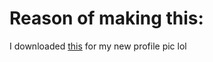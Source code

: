 # Reason of making this:
I downloaded [this](https://www.youtube.com/playlist?list=PLTD-WqY_TUK8O3iSxGe76TCAs9kFqEQGv) for my new profile pic lol
